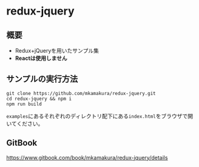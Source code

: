 # redux-jquery

## 概要
- Redux+jQueryを用いたサンプル集
- **Reactは使用しません**

## サンプルの実行方法
```
git clone https://github.com/mkamakura/redux-jquery.git
cd redux-jquery && npm i
npm run build
```

`examples`にあるそれぞれのディレクトリ配下にある`index.html`をブラウザで開いてください。

## GitBook
https://www.gitbook.com/book/mkamakura/redux-jquery/details